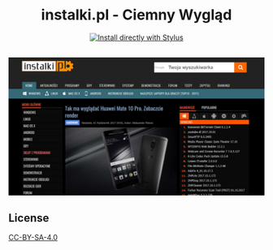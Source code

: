 <div align="center">
  <h1>instalki.pl - Ciemny Wygląd</h1>
  <a href="https://github.com/pabli24/instalki-dark/raw/main/instalki-dark.user.css">
    <img src="https://img.shields.io/badge/Install%20directly%20with-Stylus-285959.svg" alt="Install directly with Stylus">
  </a>
</div>

<br>

![Screenshot](./img/instalki.jpg)

## License
[CC-BY-SA-4.0](https://github.com/pabli24/instalki-dark/blob/main/LICENSE)
